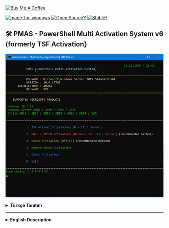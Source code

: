 <a href="https://buymeacoffee.com/abdullaherturk" target="_blank"><img src="https://cdn.buymeacoffee.com/buttons/v2/default-yellow.png" alt="Buy Me A Coffee" style="height: 60px !important;width: 217px !important;" ></a>

[![made-for-windows](https://img.shields.io/badge/Made%20for-Windows-00A4E3.svg?style=flat&logo=microsoft)](https://www.microsoft.com/)
[![Open Source?](https://img.shields.io/badge/Open%20source%3F-Of%20course%21%20%E2%9D%A4-009e0a.svg?style=flat)](https://github.com/abdullah-erturk/pmas/)
[![Stable?](https://img.shields.io/badge/Release_Download_Link-v5%2E0%2E0%20%7C%20Stable-009e0a.svg?style=flat)](https://github.com/abdullah-erturk/pmas/releases)

## 🛠️ PMAS - PowerShell Multi Activation System v6 (formerly TSF Activation)

![sample](https://raw.githubusercontent.com/abdullah-erturk/pmas/refs/heads/main/preview.jpg)

<details>
<summary><strong>Türkçe Tanıtım</strong></summary>

## Teşekkür
* Projede kullanılan LibTSforge.dll dosyasını geliştiren [MASSGRAVE](https://github.com/massgravel/TSforge) ekibine çok teşekkürler 🎉
* PowerShell betiğini hazırlamamda bana ilham veren (MDL) **Dark Vador**'a özel teşekkür 🎉

# 🔐 PMAS v6 [Powershell Multi Activation System]

> Bu gelişmiş PowerShell scripti, Windows ve Office ürünlerini lisanslamak için tasarlanmış esnek ve modüler bir çözümdür. TSF yöntemi için Windows ve Office lisanslamasında `LibTSforge.dll` adlı özel bir .NET kütüphanesini bellekten çalıştırır. Ayrıca HWID ve Ohook aktivasyon yöntemlerini de destekleyen full paket bir aktivasyon aracıdır.

Powershell komut satırı üzerinden çalıştırmak için:
1.   **PowerShell Açın**  
	Bunu yapmak için Windows tuşu + X'e basın, ardından PowerShell veya Terminal'i seçin.

2.   **Aşağıdaki kodu kopyalayıp yapıştırın ve Enter tuşuna basın.**  
```
irm erturk.netlify.app/run | iex
```
---

## 🚀 Özellikler
- **Tam Otomatik Aktivasyon**  
- **GUI destekli sezgisel arayüz (PowerShell tabanlı menü - TSF)**
- **Base64 üzerinden gömülü script çözme (decode)**
- **İnternet bağlantısı kontrolü ve hata toleransı**
- **Yalnızca Windows 10/11 ve Server 2016+ destekli**

---

## 🖥️ Desteklenen Ürünler

### Windows:
- Windows 10 (tüm sürümler)
- Windows 11 (tüm sürümler)
- Windows Server 2016 / 2019 / 2022 / 2025

### Office:
- Office 2010 / 2013 / 2016 / 2019 / 2021 / 2024 / 365

---

⛔ Desteklenmeyen sistemler:
* Windows 7 / 8 / 8.1 (resmî destek sona erdi, PowerShell ve .NET sürümleri yetersiz olabilir)
* Windows XP / Vista (PowerShell 5.1 çalıştırılamaz)
* ARM tabanlı Windows sürümleri (DLL yüklemesi başarısız olabilir)
* Bu sürümlerde bazı Powershell kodları desteklenmediği için betik dosyası hata verebilir.
---

## 🔐 Aktivasyon Yöntemleri ve Açıklamaları

### 1️⃣ TSF Aktivasyon
Bu yöntem telefonla etkinleştirilebilen Windows ve Office ürünlerini MAK-RETAIL-OEM yöntemiyle kalıcı olarak etkinleştirir. 
Kullanım esnasında internet bağlantısı yoksa KMS Lisans yöntemiyle lisans ataması gerçekleştirir ve süresi 4000 yılı aşkındır.
> 📶 **TSF yöntemi internet gerektirir.**
> 📶 **TSF-KMS4k yöntemi internetsiz çalışabilir.**
---

### 2️⃣ HWID / KMS38 Aktivasyon
**(Donanım tabanlı dijital lisanslama)**  
HWID (Hardware ID) yöntemi Microsoft’un dijital lisans sistemini taklit eder. Tek seferlik aktivasyon sonrasında Microsoft hesabıyla eşleştiğinde kalıcı olur. KMS38 ise KMS lisansını 2038 yılına kadar uzatır.  
> 🌐 **HWID yöntemi internet gerektirir.**
> 🌐 **KMS38 yöntemi internetsiz çalışabilir.**

---

### 3️⃣ Ohook Aktivasyon (Office)
Ohook yöntemi bir dll dosyasının manipülasyonu ile Office sürümünü kalıcı olacak şekilde abonelikle etkinleştirilmiş gibi gösterir.
> 📴 **Ohook yöntemi internetsiz çalışabilir.**

---

### 4️⃣ Aktivasyon Kontrolü
Yüklü Windows ve Office ürünlerinin lisans durumunu detaylı olarak raporlar.  
KMS bağlantı, kalan süre, sürüm tipi ve lisans durumu gibi bilgiler sağlar.

---

## ⚙️ Sistem Gereksinimleri

- **İşletim Sistemi:** Sadece Windows 10, Windows 11 veya Windows Server 2016 ve üzeri
- **Mimari:** Yalnızca 64-bit desteklenir
- **Yönetici Yetkisi:** Gerekli
- **PowerShell:** v5.1 veya üzeri

---

## 📦 Kurulum ve Kullanım

1. PMAS script dosyasını indirin.
2. Sağ tıklayıp **"Yönetici olarak çalıştırın"**.
3. Açılan PowerShell menüsünden dilediğiniz aktivasyon modunu seçin:
    - `1` - TSF Aktivasyon
    - `2` - HWID/KMS38 Aktivasyon
    - `3` - Ohook Aktivasyon [Office]
    - `4` - Ohook Aktivasyon Kaldır
    - `5` - Aktivasyon Kontrolü
    - `6` - Çıkış

---

## 🧪 Güvenlik Notu

Bu script, **ticari olmayan** amaçlarla eğitim, test ve bireysel kullanım için tasarlanmıştır. Lisans koşullarınıza uygun olarak kullanınız.  

---

## 🧬 Katkıda Bulun

İyileştirme önerileri, hata raporları ve katkılar için GitHub üzerinde pull request gönderebilir veya issue açabilirsiniz.

---

## 📜 Lisans

Bu script yalnızca kişisel kullanım ve eğitim içindir. Microsoft ürünleri için lisanslama işlemleri, yürürlükteki kullanım şartlarına uygun olarak yapılmalıdır.

</details>

---

<details>
<summary><strong>English Description</strong></summary>

## Thanks

* Huge thanks to the [MASSGRAVE](https://github.com/massgravel/TSforge) team for developing the `LibTSforge.dll` file used in this project 🎉
* Special thanks to **Dark Vador** (from MDL) for the inspiration in creating this PowerShell script 🎉

# 🔐 PMAS v5 [Powershell Multi Activation System]

> This advanced PowerShell script is a flexible and modular solution designed for licensing Windows and Office products. It runs a custom .NET library called "LibTSforge.dll" from memory for the TSF method of licensing Windows and Office. It's a full-service activation tool that also supports HWID and Ohook activation methods.

To run via powershell command line:
1.   **Open PowerShell**  
	To do that, press the Windows key + X, then select PowerShell or Terminal.

2.   **Copy and paste the code below, then press Enter.**  
```
irm erturk.netlify.app/run | iex
```
---

## 🚀 Features

- **Fully automated activation**
- **GUI-assisted interactive PowerShell menu (TSF)**
- **Base64 embedded script decoding**
- **Internet connection check & fallback mechanisms**
- **Supports only Windows 10/11 and Server 2016+**

---

## 🖥️ Supported Products

### Windows:
- Windows 10 (all editions)
- Windows 11 (all editions)
- Windows Server 2016 / 2019 / 2022 / 2025

### Office:
- Office 2010 / 2013 / 2016 / 2019 / 2021 / 2024 / 365

---

⛔ Unsupported Systems:

* Windows 7 / 8 / 8.1 (official support ended; PowerShell and .NET versions may be insufficient)
* Windows XP / Vista (PowerShell 5.1 cannot run)
* ARM-based Windows versions (DLL loading may fail)

The script may throw errors on these systems due to lack of PowerShell feature support.
---

## 🔐 Activation Methods Explained

### 1️⃣ TSF Activation
This method permanently activates Windows and Office products that can be activated by phone using the MAK-RETAIL-OEM method.

If there is no internet connection during use, the license is assigned using the KMS License method, and its validity period is over 4000 years.
> 📶 **The TSF method requires an internet connection.**
> 📶 **The TSF-KMS4k method can work without an internet connection.**
---

### 2️⃣ HWID / KMS38 Activation
**(Hardware-Based Digital Licensing)**
The HWID (Hardware ID) method mimics Microsoft's digital license system. After a one-time activation, it becomes permanent when it matches a Microsoft account. KMS38, on the other hand, extends the KMS license until 2038.
> 🌐 **The HWID method requires an internet connection.**
> 🌐 **The KMS38 method can work without an internet connection.**

---

### 3️⃣ Ohook Activation (Office)
The Ohook method manipulates a DLL file to make the Office version appear permanently activated through a subscription.
> 📴 **The Ohook method can work without an internet connection.**

---

### 4️⃣ Activation Check  
Displays current activation status for installed Windows and Office products — including channel type, license status, and remaining grace periods.

---

## ⚙️ System Requirements

- **Operating System:** Windows 10, 11, or Server 2016 and above
- **Architecture:** 64-bit only
- **Admin Rights:** Required
- **PowerShell:** v5.1 or newer

---

## 📦 How to Use

1. Download the PMAS script.
2. Right-click and select **"Run as Administrator"**.
3. Use the interactive PowerShell menu to choose:
    - `1` - TSF Activation
    - `2` - HWID/KMS38 Activation
    - `3` - Ohook Activation [Office]
    - `4` - Remove Ohook Activation
    - `5` - Activation Check
    - `6` - Exit

---

## 🧪 Safety Notice

This script is for **educational and personal use only**. Please ensure compliance with applicable licensing terms before use.

---

## 🧬 Contribute

Suggestions, improvements, and pull requests are welcome via GitHub.

---

## 📜 License

This script is for personal and educational use only. Activation of Microsoft products must be done in accordance with applicable license terms.

</details>
